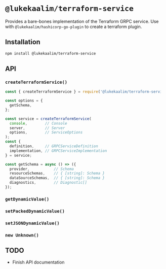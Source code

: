 # `@lukekaalim/terraform-service`

Provides a bare-bones implementation of the Terraform GRPC service. Use with `@lukekaalim/hashicorp-go-plugin` to create a terraform plugin.

## Installation
```bash
npm install @lukekaalim/terraform-service
```
## API
### `createTerraformService()`
```js
const { createTerraformService } = require('@lukekaalim/terraform-service');

const options = {
  getSchema,
};

const service = createTerraformService(
  console,        // Console
  server,         // Server
  options,        // ServiceOptions
);
const {
  definition,     // GRPCServiceDefinition
  implementation, // GRPCServiceImplementation
} = service;
```

```ts
const getSchema = async () => ({
  provider,           // Schema
  resourceSchemas,    // { [string]: Schema }
  dataSourceSchemas,  // { [string]: Schema }
  diagnostics,        // Diagnostic[] 
});
```

### `getDynamicValue()`
### `setPackedDynamicValue()`
### `setJSONDynamicValue()`
### `new Unknown()`

## TODO
  -  Finish API documentation